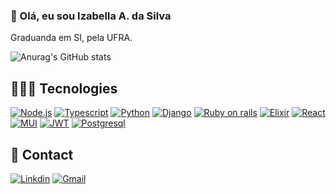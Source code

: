 
### 👋 Olá, eu sou Izabella A. da Silva
Graduanda em SI, pela UFRA.

![Anurag's GitHub stats](https://github-readme-stats.vercel.app/api?username=IzA888&show_icons=true&theme=transparent)

## 👩🏽‍💻 Tecnologies

[![Node.js](https://img.shields.io/badge/Node.js-43853D?style=for-the-badge&logo=node.js&logoColor=white)](https://nodejs.org/docs/latest/api/) [![Typescript](    https://img.shields.io/badge/TypeScript-007ACC?style=for-the-badge&logo=typescript&logoColor=white)](https://www.typescriptlang.org/docs/) [![Python](https://img.shields.io/badge/Python-14354C?style=for-the-badge&logo=python&logoColor=white)](https://www.python.org/doc/) [![Django](https://img.shields.io/badge/Django-092E20?style=for-the-badge&logo=django&logoColor=white)](https://docs.djangoproject.com/en/5.1/) [![Ruby on rails](https://img.shields.io/badge/Ruby_on_Rails-CC0000?style=for-the-badge&logo=ruby-on-rails&logoColor=white
)](https://www.ruby-lang.org/pt/documentation/) [![Elixir](https://img.shields.io/badge/Elixir-4B275F?style=for-the-badge&logo=elixir&logoColor=white)](https://elixir-lang.org/docs.html) [![React](https://img.shields.io/badge/React-20232A?style=for-the-badge&logo=react&logoColor=61DAFB)](https://react.dev/learn/tutorial-tic-tac-toe) [![MUI](https://img.shields.io/badge/Material--UI-0081CB?style=for-the-badge&logo=material-ui&logoColor=white)](https://mui.com/material-ui/getting-started/) [![JWT](https://img.shields.io/badge/json%20web%20tokens-323330?style=for-the-badge&logo=json-web-tokens&logoColor=pink)](https://jwt.io/introduction) [![Postgresql](https://img.shields.io/badge/PostgreSQL-316192?style=for-the-badge&logo=postgresql&logoColor=white)](https://www.postgresql.org/docs/)

## 📲 Contact

[![Linkdin](https://img.shields.io/badge/LinkedIn-0077B5?style=for-the-badge&logo=linkedin&logoColor=white)](https://www.linkedin.com/in/izabella-am%C3%A9rico-457603287?utm_source=share&utm_campaign=share_via&utm_content=profile&utm_medium=android_app)
[![Gmail](https://img.shields.io/badge/Gmail-D14836?style=for-the-badge&logo=gmail&logoColor=white)](iza.americo@gmail.com)

